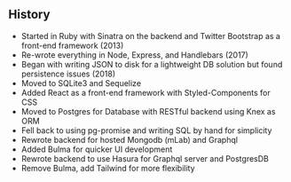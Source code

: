 ## History
- Started in Ruby with Sinatra on the backend and Twitter Bootstrap as a front-end framework (2013)
- Re-wrote everything in Node, Express, and Handlebars (2017)
- Began with writing JSON to disk for a lightweight DB solution but found persistence issues (2018)
- Moved to SQLite3 and Sequelize
- Added React as a front-end framework with Styled-Components for CSS
- Moved to Postgres for Database with RESTful backend using Knex as ORM
- Fell back to using pg-promise and writing SQL by hand for simplicity
- Rewrote backend for hosted Mongodb (mLab) and Graphql
- Added Bulma for quicker UI development
- Rewrote backend to use Hasura for Graphql server and PostgresDB
- Remove Bulma, add Tailwind for more flexibility
